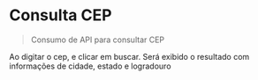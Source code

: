 # Consulta CEP
> Consumo de API para consultar CEP

Ao digitar o cep, e clicar em buscar. Será exibido o resultado com informações de cidade, estado e logradouro

